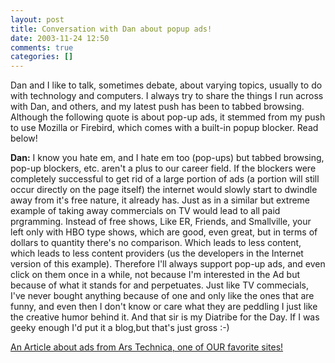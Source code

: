 ```yaml
---
layout: post
title: Conversation with Dan about popup ads!
date: 2003-11-24 12:50
comments: true
categories: []
---
```

Dan and I like to talk, sometimes debate, about varying topics, usually to do with technology and computers. I always try to share the things I run across with Dan, and others, and my latest push has been to tabbed browsing. Although the following quote is about pop-up ads, it stemmed from my push to use Mozilla or Firebird, which comes with a built-in popup blocker. Read below!

<strong>Dan:</strong> I know you hate em, and I hate em too (pop-ups) but tabbed browsing, pop-up blockers, etc. aren't a plus to our career field. If the blockers were completely successful to get rid of a large portion of ads (a portion will still occur directly on the page itself) the internet would slowly start to dwindle away from it's free nature, it already has. Just as in a similar but extreme example of taking away commercials on TV would lead to all paid prgramming. Instead of free shows, Like ER, Friends, and Smallville,  your left only with HBO type shows, which are good, even great, but in terms of dollars to quantity there's no comparison. Which leads to less content, which leads to less content providers (us the developers in the Internet version of this example). Therefore I'll always support pop-up ads, and even click on them once in a while, not because I'm interested in the Ad but because of what it stands for and perpetuates. Just like TV commecials, I've never bought anything because of one and only like the ones that are funny, and even then I don't know or care what they are peddling I just like the creative humor behind it. And that sir is my Diatribe for the Day. If I was geeky enough I'd put it a blog,but that's just gross :-)

<a href="http://arstechnica.com/news/posts/1069130229.html" title="An Article about ads from Ars Technica, one of OUR favorite sites!">An Article about ads from Ars Technica, one of OUR favorite sites!</a>

